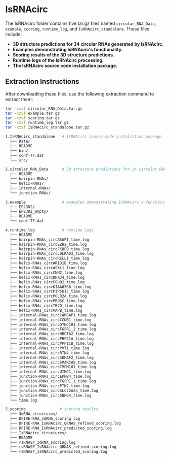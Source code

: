 # IsRNAcirc

The IsRNAcirc folder contains five tar.gz files named `circular_RNA_Data`, `example`, `scoring`, `runtime_log`, and `IsRNAcirc_standalone`. These files include:

- **3D structure predictions for 34 circular RNAs generated by IsRNAcirc.**
- **Examples demonstrating IsRNAcirc's functionality.**
- **Scoring results of the 3D structure predictions.**
- **Runtime logs of the IsRNAcirc processing.**
- **The IsRNAcirc source code installation package.**

## Extraction Instructions

After downloading these files, use the following extraction command to extract them:

```sh
tar -xzvf circular_RNA_Data.tar.gz
tar -xzvf example.tar.gz
tar -xzvf scoring.tar.gz
tar -xzvf runtime_log.tar.gz
tar -xzvf IsRNAcirc_standalone.tar.gz

1.IsRNAcirc_standalone   # IsRNAcirc source code installation package
  ├── Data/
  ├── README
  ├── bin/
  ├── conf-TF.dat
  └── src/

2.circular_RNA_Data      # 3D structure predictions for 34 circular RNAs by IsRNAcirc
  ├── README
  ├── hairpin-RNAs/
  ├── helix-RNAs/
  ├── internal-RNAs/
  └── junction-RNAs/

3.example                # examples demonstrating IsRNAcirc's functionality
  ├── EP23D2/
  ├── EP23D2_empty/
  ├── README
  └── conf-TF.dat

4.runtime_log            # runtime logs
  ├── README
  ├── hairpin-RNAs_circASAP1_time.log
  ├── hairpin-RNAs_circEZH2_time.log
  ├── hairpin-RNAs_circFKBP8_time.log
  ├── hairpin-RNAs_circLDLRAD3_time.log
  ├── hairpin-RNAs_circRELL1_time.log
  ├── helix-RNAs_circARID1B_time.log
  ├── helix-RNAs_circASXL1_time.log
  ├── helix-RNAs_circCNN2_time.log
  ├── helix-RNAs_circDHX34_time.log
  ├── helix-RNAs_circFCHO2_time.log
  ├── helix-RNAs_circKIAA0368_time.log
  ├── helix-RNAs_circPIP5K1C_time.log
  ├── helix-RNAs_circPOLR2A_time.log
  ├── helix-RNAs_circPROSC_time.log
  ├── helix-RNAs_circTBCD_time.log
  ├── helix-RNAs_circVAPB_time.log
  ├── internal-RNAs_circCAMSAP1_time.log
  ├── internal-RNAs_circCCNB1_time.log
  ├── internal-RNAs_circDYNC1H1_time.log
  ├── internal-RNAs_circFGFR1_2_time.log
  ├── internal-RNAs_circMBOTA2_time.log
  ├── internal-RNAs_circPHF21A_time.log
  ├── internal-RNAs_circPPP1CB_time.log
  ├── internal-RNAs_circPVT1_time.log
  ├── internal-RNAs_circRTN4_time.log
  ├── internal-RNAs_circSDHAF2_time.log
  ├── internal-RNAs_circSMARCA5_time.log
  ├── internal-RNAs_circTMEM181_time.log
  ├── internal-RNAs_circUIMC1_time.log
  ├── junction-RNAs_circEPHB4_time.log
  ├── junction-RNAs_circFGFR1_1_time.log
  ├── junction-RNAs_circPTK2_time.log
  ├── junction-RNAs_circSLC22A23_time.log
  ├── junction-RNAs_circSNHG4_time.log
  └── time.log

5.scoring               # scoring results
  ├── 3dRNA_structures/
  ├── DFIRE-RNA_3dRNA_scoring.log
  ├── DFIRE-RNA_IsRNAcirc_QRNAS_refined_scoring.log
  ├── DFIRE-RNA_IsRNAcirc_predicted_scoring.log
  ├── IsRNAcirc_structures/
  ├── README
  ├── rsRNASP_3dRNA_scoring.log
  ├── rsRNASP_IsRNAcirc_QRNAS_refined_scoring.log
  └── rsRNASP_IsRNAcirc_predicted_scoring.log
  